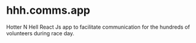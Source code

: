 # hhh.comms.app
Hotter N Hell React Js app to facilitate communication for the hundreds of volunteers during race day. 
